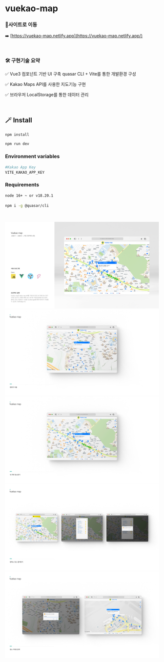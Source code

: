 # vuekao-map

### 🔗사이트로 이동
➡️ [https://vuekao-map.netlify.app](https://vuekao-map.netlify.app/)

<br>

### 🛠 구현기술 요약
✅ Vue3 컴포넌트 기반 UI 구축 quasar CLI + Vite를 통한 개발환경 구성

✅ Kakao Maps API를 사용한 지도기능 구현

✅ 브라우저 LocalStorage를 통한 데이터 관리

<br>

## 🪄 Install

```sh
npm install
```
```sh
npm run dev
```

### Environment variables

```sh
#Kakao App Key
VITE_KAKAO_APP_KEY
```

### Requirements
```sh
node 16+ ~ or v18.20.1

npm i -g @quasar/cli
```

<br>

![project-1](./public/img/1.project.png)
![project-2](./public/img/2.project.png)
![project-3](./public/img/3.project.png)
![project-4](./public/img/4.project.png)
![project-5](./public/img/5.project.png)
